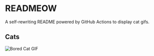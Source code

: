 # READMEOW

A self-rewriting README powered by GitHub Actions to display cat gifs.

## Cats

![Bored Cat GIF](https://media2.giphy.com/media/mlvseq9yvZhba/200.gif?cid=9acd02das2p0eiu01fxgu17khkkljcjlgq060anng2f5r1qh&ep=v1_gifs_search&rid=200.gif&ct=g)
